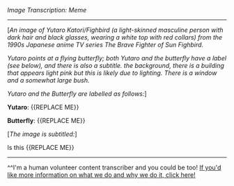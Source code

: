 *Image Transcription: Meme*

---

[*An image of Yutaro Katori/Fighbird (a light-skinned masculine person with dark hair and black glasses, wearing a white top with red collars) from the 1990s Japanese anime TV series The Brave Fighter of Sun Fighbird.*

*Yutaro points at a flying butterfly; both Yutaro and the butterfly have a label (see below), and there is also a subtitle. the background, there is a building that appears light pink but this is likely due to lighting. There is a window and a somewhat large bush.*

*Yutaro and the Butterfly are labelled as follows:*]

**Yutaro**: {{REPLACE ME}}

**Butterfly**: {{REPLACE ME}}

[*The image is subtitled:*]

Is this {{REPLACE ME}}

---

^^I'm&#32;a&#32;human&#32;volunteer&#32;content&#32;transcriber&#32;and&#32;you&#32;could&#32;be&#32;too!&#32;[If&#32;you'd&#32;like&#32;more&#32;information&#32;on&#32;what&#32;we&#32;do&#32;and&#32;why&#32;we&#32;do&#32;it,&#32;click&#32;here!](https://www.reddit.com/r/TranscribersOfReddit/wiki/index)
